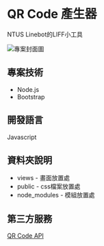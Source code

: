QR Code 產生器
===
NTUS Linebot的LIFF小工具

![專案封面圖](https://imgur.com/B2oQESZ.png)

## 專案技術
* Node.js
* Bootstrap
## 開發語言
Javascript
## 資料夾說明
* views - 畫面放置處
* public - css檔案放置處
* node_modules - 模組放置處
## 第三方服務
[QR Code API][1]

  [1]: https://goqr.me/api/        "QRCodeAPI"

